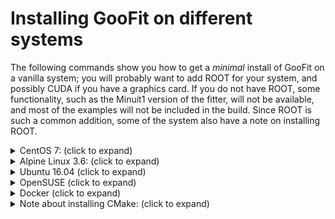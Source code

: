 # Installing GooFit on different systems

The following commands show you how to get a *minimal* install of GooFit on a vanilla system; you will probably want to add ROOT for your system, and possibly CUDA if you have a graphics card. If you do not have ROOT, some functionality, such as the Minuit1 version of the fitter, will not be available, and most of the examples will not be included in the build. Since ROOT is such a common addition, some of the system also have a note on installing ROOT.

<details><summary>CentOS 7: (click to expand)</summary><p>

For simplicity, this uses EPEL to get access to `python-pip`, and uses the pip version of CMake. Feel free to download CMake directly from Kitware instead. If you want to use Docker, you can start with `docker run -it centos`.
You can also use this recipe with an [nvidia-docker CentOS image](https://hub.docker.com/r/nvidia/cuda/).

```bash
yum install epel-release -y
yum install python-pip git gcc-c++ make -y
pip install cmake plumbum
git clone --recursive https://github.com/GooFit/GooFit.git
cd GooFit
mkdir build
cd build
cmake ..
make
make test
```

If you'd like to add ROOT, add the following lines before running CMake:

```bash
mkdir root-6 && curl https://root.cern.ch/download/root_v6.08.06.Linux-centos7-x86_64-gcc4.8.tar.gz | tar --strip-components=1 -xz -C root-6
source root-6/bin/thisroot.sh
```
</p></details>

<details><summary>Alpine Linux 3.6: (click to expand)</summary><p>

A truly minimal system, Alpine gives you a working Docker system under 3 MB. Since it is unlikely that you'll be running Alpine outside of Docker, the Docker command is included.

```bash
docker run -it alpine
apk add --no-cache make cmake g++ git libexecinfo-dev
git clone --recursive https://github.com/GooFit/GooFit.git
cd GooFit
mkdir build
cd build
cmake ..
make
ctest
```

In the spirit of minimality, this is less instructive and contains more magic, but also would also work:

```bash
docker run -it alpine
apk add --no-cache make cmake g++ git
git clone https://github.com/GooFit/GooFit.git
cd GooFit
make
```

If you'd like to use the Python version:

```bash
docker run -it alpine
apk add --no-cache python-dev cmake ninja g++ git libexecinfo-dev
python -m ensurepip
pip install scikit-build
pip -v install git+https://github.com/GooFit/GooFit.git
```

</p></details>

<details><summary>Ubuntu 16.04 (click to expand)</summary><p>

Ubiquitous Ubuntu works also. Ubuntu was used for the NVidia Docker solution due to better support from NVidia. The following example uses `ninja-build` instead of make, but make works if you prefer it. You should also be able to use this recipe with  `docker run -it ubuntu` or
an [nvidia-docker Ubuntu image](https://hub.docker.com/r/nvidia/cuda/) if you don't have Ubuntu installed.

```bash
apt-get update && apt-get install -y git cmake ninja-build g++
git clone --recursive https://github.com/GooFit/GooFit.git
cd GooFit
mkdir build
cd build
cmake ..
cmake --build .
ctest
```

If you'd like to add ROOT, add the following lines before running CMake:
```bash
mkdir root-6 && curl https://root.cern.ch/download/root_v6.08.06.Linux-ubuntu16-x86_64-gcc5.4.tar.gz | tar --strip-components=1 -xz -C root-6
source root-6/bin/thisroot.sh
```

</p></details>

<details><summary>OpenSUSE (click to expand)</summary><p>

If you use `make`, adding `-jN` where `N` is the number of cores will make builds much faster on multicore systems! `ninja` does this automatically.
If you'd like to use Docker to provide an OpenSUSE environment, add
`docker run -it opensuse sh`
to the beginning of these commands.

```bash
zypper install -y git cmake gcc-c++
git clone --recursive https://github.com/GooFit/GooFit.git
cd GooFit
make
```

If you'd like to add ROOT:

As always, https://root.cern.ch/build-prerequisites#opensuse is a good resource, though `glu-devel` seems to now be required as well. I'm using `ninja` to build in parallel automatically (and it seems to be faster as well).

```bash
zypper install -y git bash cmake gcc-c++ gcc binutils xorg-x11-libX11-devel xorg-x11-libXpm-devel xorg-x11-devel xorg-x11-proto-devel xorg-x11-libXext-devel glu-devel
zypper install -y ninja tar
git clone --depth=1 --branch=v6-10-04 http://github.com/root-project/root.git root_git
mkdir root_build
cd root_build
cmake ../root_git -GNinja -DCMAKE_INSTALL_PREFIX=/opt/root-6-10-04
cmake --build . --target install
```

Then, you can activated that copy of root with:

```bash
source /opt/root-6-10-04/bin/thisroot.sh
```

You might want to add useful extra ROOT library: `-Droofit=ON -Dmathmore=ON -Dminuit2=ON`

</p></details>

<details><summary>Docker (click to expand)</summary><p>

If you are interested in actually running on Docker, you can use the official GooFit Docker images:

```bash
docker run -it goofit/goofit-omp
nvidia-docker run -it goofit/goofit-cuda
```

The CUDA version will need to build on your computer; the OMP version is prebuilt. You can also start with the ROOT Docker instance:

```
docker run -it rootproject/root-ubuntu16 bash
cd
git clone --recursive https://github.com/GooFit/GooFit.git
cd GooFit
make
```

</p></details>

<details><summary>Note about installing CMake: (click to expand)</summary><p>

While other install methods for CMake, like `pip`, are easier, this way should always work. On Linux, you can manually get a version of CMake using:

```bash
mkdir cmake && wget -qO- "https://cmake.org/files/v3.9/cmake-3.9.4-Linux-x86_64.tar.gz" | tar --strip-components=1 -xz -C cmake
export PATH=`pwd`/cmake/bin:$PATH
```

The second line will need to be rerun whenever use a new shell. Feel free to make your updated CMake default; CMake is insanely backward compatible and will even "dumb itself down" when it sees a lower version in the `minimum_required` line in  `CMakeLists.txt`.

If you are a fan of using `~/.local` and already have `~/.local/bin` in your path, you can instead use:

```bash
wget -qO- "https://cmake.org/files/v3.9/cmake-3.9.4-Linux-x86_64.tar.gz" | tar --strip-components=1 -xz -C ~/.local
```

</p></details>

